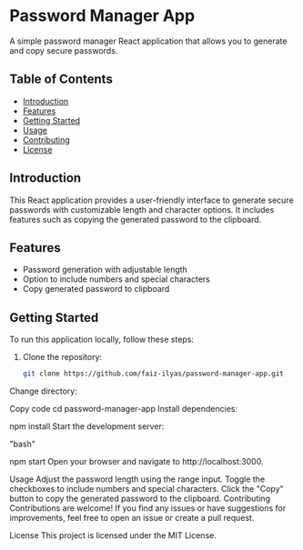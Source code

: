 # Password Manager App

A simple password manager React application that allows you to generate and copy secure passwords.

## Table of Contents
- [Introduction](#introduction)
- [Features](#features)
- [Getting Started](#getting-started)
- [Usage](#usage)
- [Contributing](#contributing)
- [License](#license)

## Introduction
This React application provides a user-friendly interface to generate secure passwords with customizable length and character options. It includes features such as copying the generated password to the clipboard.

## Features
- Password generation with adjustable length
- Option to include numbers and special characters
- Copy generated password to clipboard

## Getting Started
To run this application locally, follow these steps:

1. Clone the repository:
   ```bash
   git clone https://github.com/faiz-ilyas/password-manager-app.git
Change directory:


Copy code
cd password-manager-app
Install dependencies:



npm install
Start the development server:

"bash"

npm start
Open your browser and navigate to http://localhost:3000.

Usage
Adjust the password length using the range input.
Toggle the checkboxes to include numbers and special characters.
Click the "Copy" button to copy the generated password to the clipboard.
Contributing
Contributions are welcome! If you find any issues or have suggestions for improvements, feel free to open an issue or create a pull request.

License
This project is licensed under the MIT License.


